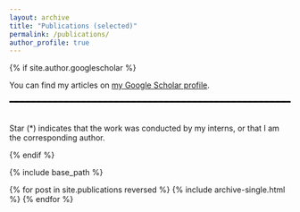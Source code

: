 ```yaml
---
layout: archive
title: "Publications (selected)"
permalink: /publications/
author_profile: true
---
```


{% if site.author.googlescholar %}
  <style>
      hr.dashed-line {
          border: 0; /* 移除默认边框 */
          border-top: 2px dashed #000; /* 设置虚线样式 */
          margin: 20px 0; /* 设置外边距 */
      }
  </style>
  <div class="wordwrap">
    <p>You can find my articles on <a href="{{site.author.googlescholar}}">my Google Scholar profile</a>. 
    <hr class="dashed-line"> <!-- 虚线 -->
    <br>Star (*) indicates that the work was conducted by my interns, or that I am the corresponding author. </p>
  </div>
{% endif %}

{% include base_path %}

{% for post in site.publications reversed %}
  {% include archive-single.html %}
{% endfor %}
